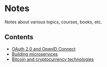 # Notes

Notes about various topics, courses, books, etc.

## Contents

- [OAuth 2.0 and OpenID Connect](./oauth2-and-openid-connect/index.md)
- [Building microservices](./building-microservices/index.md)
- [Bitcoin and cryptocurrency technologies](./bitcoin-and-cryptocurrency-technologies/index.md)
